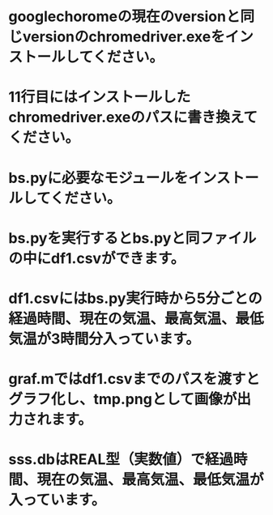 # googlechoromeの現在のversionと同じversionのchromedriver.exeをインストールしてください。
# 11行目にはインストールしたchromedriver.exeのパスに書き換えてください。
# bs.pyに必要なモジュールをインストールしてください。
# bs.pyを実行するとbs.pyと同ファイルの中にdf1.csvができます。
# df1.csvにはbs.py実行時から5分ごとの経過時間、現在の気温、最高気温、最低気温が3時間分入っています。
# graf.mではdf1.csvまでのパスを渡すとグラフ化し、tmp.pngとして画像が出力されます。
# sss.dbはREAL型（実数値）で経過時間、現在の気温、最高気温、最低気温が入っています。